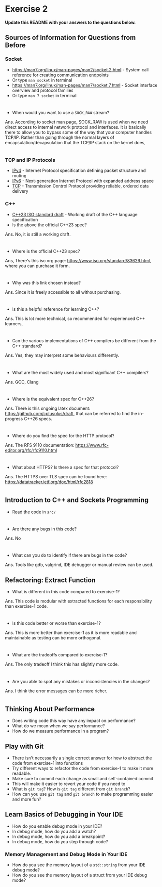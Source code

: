 # Exercise 2

**Update this README with your answers to the questions below.**

## Sources of Information for Questions from Before

### Socket 
- https://man7.org/linux/man-pages/man2/socket.2.html - System call reference
  for creating communication endpoints
- Or type `man socket` in terminal
- https://man7.org/linux/man-pages/man7/socket.7.html - Socket interface 
  overview and protocol families
- Or type `man 7 socket` in terminal
#
- When would you want to use a `SOCK_RAW` stream?

Ans. According to socket man page, SOCK_RAW is used when we need direct access to internal network protocol and interfaces. It is basically there to allow you to bypass some of the way that your computer handles TCP/IP. Rather than going through the normal layers of encapsulation/decapsulation that the TCP/IP stack on the kernel does,
#
### TCP and IP Protocols
- [IPv4](https://www.rfc-editor.org/info/rfc791) - Internet Protocol 
  specification defining packet structure and routing
- [IPv6](https://www.rfc-editor.org/info/rfc8200) - Next-generation Internet 
  Protocol with expanded address space
- [TCP](https://datatracker.ietf.org/doc/html/rfc9293) - Transmission Control 
  Protocol providing reliable, ordered data delivery
    
### C++
- [C++23 ISO standard draft](https://www.open-std.org/jtc1/sc22/wg21/docs/papers/2023/n4950.pdf) - 
  Working draft of the C++ language specification
- Is the above the official C++23 spec? 

Ans. No, it is still a working draft. 
#
- Where is the official C++23 spec?

Ans, There's this iso.org page: https://www.iso.org/standard/83626.html, where you can purchase it form.
#
- Why was this link chosen instead?

Ans. Since it is freely accessible to all without purchasing.
#
- Is this a helpful reference for learning C++?

Ans. This is lot more technical, so recommended for experienced C++ learners,
#
- Can the various implementations of C++ compilers be different from the
  C++ standard?

Ans. Yes, they may interpret some behaviours differently.
#
- What are the most widely used and most significant C++ compilers?

Ans. GCC, Clang
#
- Where is the equivalent spec for C++26?

Ans. There is this ongoing latex document: https://github.com/cplusplus/draft, that can be referred to find the in-progress C++26 specs.
#
- Where do you find the spec for the HTTP protocol?

Ans. The RFS 9110 documentation: https://www.rfc-editor.org/rfc/rfc9110.html 
#
- What about HTTPS? Is there a spec for that protocol?

Ans. The HTTPS over TLS spec can be found here: https://datatracker.ietf.org/doc/html/rfc2818
#

## Introduction to C++ and Sockets Programming

- Read the code in `src/`
#
- Are there any bugs in this code? 

Ans. No
#
- What can you do to identify if there are bugs in the code?

Ans. Tools like gdb, valgrind, IDE debugger or manual review can be used.

## Refactoring: Extract Function

- What is different in this code compared to exercise-1?

Ans. This code is modular with extracted functions for each responsibility than exercise-1 code.
#
- Is this code better or worse than exercise-1?

Ans. This is more better than exercise-1 as it is more readable and maintainable as testing can be more orthogonal. 
#
- What are the tradeoffs compared to exercise-1?

Ans. The only tradeoff I think this has slightly more code.
#
- Are you able to spot any mistakes or inconsistencies in the changes?

Ans. I think the error messages can be more richer.
#
  
## Thinking About Performance

- Does writing code this way have any impact on performance?
- What do we mean when we say performance?
- How do we measure performance in a program?

## Play with Git

- There isn't necessarily a single correct answer for how to abstract the 
  code from exercise-1 into functions
- Try different ways to refactor the code from exercise-1 to make it more
  readable.
- Make sure to commit each change as small and self-contained commit
- This will make it easier to revert your code if you need to
- What is `git tag`? How is `git tag` different from `git branch`?
- How can you use `git tag` and `git branch` to make programming easier and
  more fun?

## Learn Basics of Debugging in Your IDE

- How do you enable debug mode in your IDE?
- In debug mode, how do you add a watch?
- In debug mode, how do you add a breakpoint?
- In debug mode, how do you step through code?

### Memory Management and Debug Mode in Your IDE

- How do you see the memory layout of a `std::string` from your IDE debug mode?
- How do you see the memory layout of a struct from your IDE debug mode?